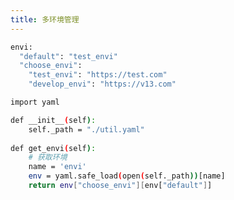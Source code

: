 ```yaml
---
title: 多环境管理
---
```


```bash title="util.yaml" linenums="1"
envi:
  "default": "test_envi"
  "choose_envi":
    "test_envi": "https://test.com"
    "develop_envi": "https://v13.com"

```

```bash title="util.py" linenums="1"
import yaml

def __init__(self):
    self._path = "./util.yaml"
    
def get_envi(self):
    # 获取环境
    name = 'envi'
    env = yaml.safe_load(open(self._path))[name]
    return env["choose_envi"][env["default"]]

```
